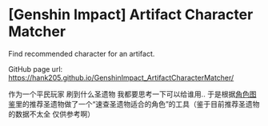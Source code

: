 # [Genshin Impact] Artifact Character Matcher
Find recommended character for an artifact.

GitHub page url: 
https://hank205.github.io/GenshinImpact_ArtifactCharacterMatcher/

作为一个平民玩家 刷到什么圣遗物 我都要思考一下可以给谁用.. 于是根据[角色图鉴](https://wiki.biligame.com/ys/%E8%A7%92%E8%89%B2%E7%AD%9B%E9%80%89)里的推荐圣遗物做了一个“速查圣遗物适合的角色”的工具（鉴于目前推荐圣遗物的数据不太全 仅供参考啊）

